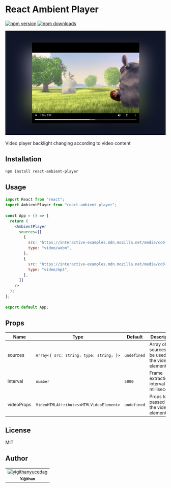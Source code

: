 # React Ambient Player

[![npm version](https://img.shields.io/npm/v/react-ambient-player.svg?style=flat-square)](https://www.npmjs.com/package/react-ambient-player)
[![npm downloads](https://img.shields.io/npm/dm/react-ambient-player.svg?style=flat-square)](https://www.npmjs.com/package/react-ambient-player)

![Screenshot](docs/preview.png)

Video player backlight changing according to video content

## Installation

```
npm install react-ambient-player
```

## Usage

```jsx
import React from "react";
import AmbientPlayer from "react-ambient-player";

const App = () => {
  return (
    <AmbientPlayer
      sources={[
        {
          src: "https://interactive-examples.mdn.mozilla.net/media/cc0-videos/flower.webm",
          type: "video/webm",
        },
        {
          src: "https://interactive-examples.mdn.mozilla.net/media/cc0-videos/flower.mp4",
          type: "video/mp4",
        },
      ]}
    />
  );
};

export default App;
```

## Props

| Name       | Type                                    | Default     | Description                                       |
| ---------- | --------------------------------------- | ----------- | ------------------------------------------------- |
| sources    | `Array<{ src: string; type: string; }>` | `undefined` | Array of sources to be used by the video element. |
| interval   | `number`                                | `5000`      | Frame extraction interval in milliseconds.        |
| videoProps | `VideoHTMLAttributes<HTMLVideoElement>` | `undefined` | Props to be passed to the video element.          |

## License

MIT

## Author

<table>
<tr>
    <td align="center">
        <a href="https://github.com/yigithanyucedag">
            <img src="https://avatars.githubusercontent.com/u/25598773?v=4" width="100;" alt="yigithanyucedag"/>
            <br />
            <sub><b>Yiğithan</b></sub>
        </a>
    </td></tr>
</table>
